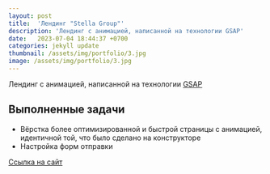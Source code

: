 ```yaml
---
layout: post
title:  'Лендинг "Stella Group"'
description: 'Лендинг с анимацией, написанной на технологии GSAP'
date:   2023-07-04 18:44:37 +0700
categories: jekyll update
thumbnail: /assets/img/portfolio/3.jpg
image: /assets/img/portfolio/3.jpg
---
```

Лендинг с анимацией, написанной на технологии [GSAP](https://greensock.com/gsap/)

## Выполненные задачи
- Вёрстка более оптимизированной и быстрой страницы с анимацией, идентичной той, что было сделано на конструкторе
- Настройка форм отправки

<a href="https://stella-group.biz/" target="_blank">Ссылка на сайт</a>